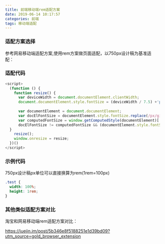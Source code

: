 ```yaml
---
title: 前端移动端rem适配方案
date: 2019-06-14 10:17:57
categories: 前端
tags: 移动端适配
---
```


### 适配方案选择
参考网易移动端适配方案,使用rem方案做页面适配，以750px设计稿为基准适配：


### 适配代码
```javascript
<script>
  (function () {
    function resize() {
      var deviceWidth = document.documentElement.clientWidth;
      document.documentElement.style.fontSize = (deviceWidth / 7.5) +'px';
 
      var documentElement = document.documentElement;
      var docElFontSize = documentElement.style.fontSize.replace(/px/gi, '')
      var computedFontSize = window.getComputedStyle(documentElement)['font-size'].replace(/px/gi, '')
      docElFontSize != computedFontSize && (documentElement.style.fontSize = docElFontSize * docElFontSize / computedFontSize + 'px')
  }
    resize();
    window.onresize = resize;
  })()
</script>
```

### 示例代码
750px设计稿px单位可以直接换算为rem(1rem=100px)
```css
.test {
  width: 100%;
  height: 1rem; 
}
```

### 其他类似适配方案对比
淘宝和网易移动端rem适配方案对比：

https://juejin.im/post/5b346e8f5188251e1d39bd09?utm_source=gold_browser_extension

